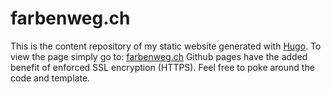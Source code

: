 # farbenweg.ch
This is the content repository of my static website generated with [Hugo](https://gohugo.io/).
To view the page simply go to: [farbenweg.ch](https://farbenweg.ch/)
Github pages have the added benefit of enforced SSL encryption (HTTPS).
Feel free to poke around the code and template.
